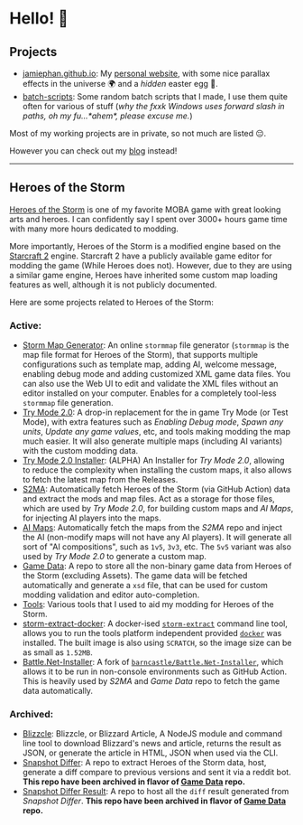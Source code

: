 # Hello! 🥳


## Projects

- [jamiephan.github.io](https://github.com/jamiephan/jamiephan.github.io): My [personal website](https://www.jamiephan.net), with some nice parallax effects in the universe 🌍 and a *hidden* easter egg 👀.
- [batch-scripts](https://github.com/jamiephan/batch-scripts): Some random batch scripts that I made, I use them quite often for various of stuff (*why the fxxk Windows uses forward slash in paths, oh my fu...\*ahem\*, please excuse me.*)


Most of my working projects are in private, so not much are listed 😔.

However you can check out my [blog](https://blog.jamiephan.net) instead!

---

## Heroes of the Storm

[Heroes of the Storm](https://heroesofthestorm.com/) is one of my favorite MOBA game with great looking arts and heroes. I can confidently say I spent over 3000+ hours game time with many more hours dedicated to modding.

More importantly, Heroes of the Storm is a modified engine based on the [Starcraft 2](https://starcraft2.com/) engine. Starcraft 2 have a publicly available game editor for modding the game (While Heroes does not). However, due to they are using a similar game engine, Heroes have inherited some custom map loading features as well, although it is not publicly documented.

Here are some projects related to Heroes of the Storm:

### Active:

- [Storm Map Generator](https://stormmap.herokuapp.com/): An online `stormmap` file generator (`stormmap` is the map file format for Heroes of the Storm), that supports multiple configurations such as template map, adding AI, welcome message, enabling debug mode and adding customized XML game data files. You can also use the Web UI to edit and validate the XML files without an editor installed on your computer. Enables for a completely tool-less `stormmap` file generation.
- [Try Mode 2.0](https://github.com/jamiephan/HeroesOfTheStorm_TryMode2.0): A drop-in replacement for the in game Try Mode (or Test Mode), with extra features such as *Enabling Debug mode*, *Spawn any units*, *Update any game values*, etc, and tools making modding the map much easier. It will also generate multiple maps (including AI variants) with the custom modding data.
- [Try Mode 2.0 Installer](https://github.com/jamiephan/HeroesOfTheStorm_TryMode2.0Installer): (ALPHA) An Installer for *Try Mode 2.0*, allowing to reduce the complexity when installing the custom maps, it also allows to fetch the latest map from the Releases.
- [S2MA](https://github.com/jamiephan/HeroesOfTheStorm_S2MA): Automatically fetch Heroes of the Storm (via GitHub Action) data and extract the mods and map files. Act as a storage for those files, which are used by *Try Mode 2.0*, for building custom maps and *AI Maps*, for injecting AI players into the maps.
- [AI Maps](https://github.com/jamiephan/HeroesOfTheStorm_AIMaps): Automatically fetch the maps from the *S2MA* repo and inject the AI (non-modify maps will not have any AI players). It will generate all sort of "AI compositions", such as `1v5`, `3v3`, etc. The `5v5` variant was also used by *Try Mode 2.0* to generate a custom map.
- [Game Data](https://github.com/jamiephan/HeroesOfTheStorm_Gamedata): A repo to store all the non-binary game data from Heroes of the Storm (excluding Assets). The game data will be fetched automatically and generate a `xsd` file, that can be used for custom modding validation and editor auto-completion.
- [Tools](https://github.com/jamiephan/HeroesOfTheStorm_Tools): Various tools that I used to aid my modding for Heroes of the Storm.
- [storm-extract-docker](https://github.com/jamiephan/storm-extract-docker): A docker-ised [`storm-extract`](https://github.com/nydus/storm-extract) command line tool, allows you to run the tools platform independent provided [`docker`](https://www.docker.com/) was installed. The built image is also using `SCRATCH`, so the image size can be as small as `1.52MB`.
- [Battle.Net-Installer](https://github.com/jamiephan/Battle.Net-Installer): A fork of [`barncastle/Battle.Net-Installer`](https://github.com/barncastle/Battle.Net-Installer), which allows it to be run in non-console environments such as GitHub Action. This is heavily used by *S2MA* and *Game Data* repo to fetch the game data automatically.


### Archived:

- [Blizzcle](https://github.com/jamiephan/blizzcle): Blizzcle, or Blizzard Article, A NodeJS module and command line tool to download Blizzard's news and article, returns the result as JSON, or generate the article in HTML, JSON when used via the CLI.
- [Snapshot Differ](https://github.com/jamiephan/HeroesOfTheStorm_SnapshotDiffer): A repo to extract Heroes of the Storm data, host, generate a diff compare to previous versions and sent it via a reddit bot. **This repo have been archived in flavor of [Game Data](https://github.com/jamiephan/HeroesOfTheStorm_Gamedata) repo.**
- [Snapshot Differ Result](https://github.com/jamiephan/HeroesOfTheStorm_SnapshotDifferResult): A repo to host all the `diff` result generated from *Snapshot Differ*. **This repo have been archived in flavor of [Game Data](https://github.com/jamiephan/HeroesOfTheStorm_Gamedata) repo.**